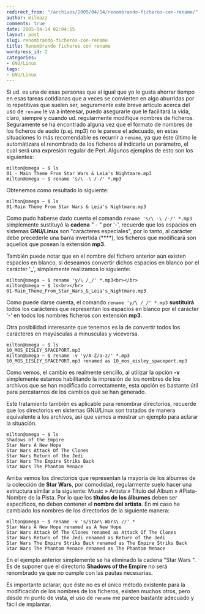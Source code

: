 ```yaml
---
redirect_from: "/archivos/2005/04/14/renombrando-ficheros-con-rename/"
author: milmazz
comments: true
date: 2005-04-14 02:04:15
layout: post
slug: renombrando-ficheros-con-rename
title: Renombrando ficheros con rename
wordpress_id: 2
categories:
- GNU/Linux
tags:
- GNU/Linux
---
```


Si ud. es una de esas personas que al igual que yo le gusta ahorrar tiempo en esas tareas cotidianas  que a veces se convierten en algo aburridas por lo repetitivas que suelen ser, seguramente este breve artículo acerca del uso de `rename` le va a interesar, puedo asegurarle que le facilitará la vida, claro, siempre y cuando ud. regularmente modifique nombres de ficheros. Seguramente se ha encontrado alguna vez que el formato de nombres de los ficheros de audio (p.ej. mp3) no le parece el adecuado, en estas situaciones lo más recomendable es recurrir a `rename`, ya que éste último le automátizara el renombrado de los ficheros al indicarle un parámetro, el cual será una expresión regular de Perl. Algunos ejemplos de esto son los siguientes:
    
    milton@omega ~ $ ls
    01 - Main Theme From Star Wars & Leia's Nightmare.mp3
    milton@omega ~ $ rename 's/\ -\ /-/' *.mp3

Obtenemos como resultado lo siguiente:
    
    milton@omega ~ $ ls
    01-Main Theme From Star Wars & Leia's Nightmare.mp3

Como pudo haberse dado cuenta el comando `rename 's/\ -\ /-/' *.mp3` simplemente sustituyó la **cadena** " - " por '-', recuerde que los espacios en sistemas **GNU/Linux** son "carácteres especiales", por lo tanto, al carácter debe precederle una barra invertida (**\**), los ficheros que modificará son aquellos que posean la extensión **mp3**.

También puede notar que en el nombre del fichero anterior aún existen espacios en blanco, si deseamos convertir dichos espacios en blanco por el carácter '_', simplemente realizamos lo siguiente:
    
    milton@omega ~ $ rename 'y/\ /_/' *.mp3<br></br>
    milton@omega ~ $ ls<br></br>
    01-Main_Theme_From_Star_Wars_&_Leia's_Nightmare.mp3

Como puede darse cuenta, el comando `rename 'y/\ /_/' *.mp3` **sustituirá** todos los carácteres que representan los espacios en blanco por el carácter '-' en todos los nombres ficheros con extensión **mp3**.

Otra posibilidad interesante que tenemos es la de convertir todos los carácteres en mayúsculas a mínusculas y viceversa.

    milton@omega ~ $ ls
    10_MOS_EISLEY_SPACEPORT.mp3
    milton@omega ~ $ rename -v 'y/A-Z/a-z/' *.mp3
    10_MOS_EISLEY_SPACEPORT.mp3 renamed as 10_mos_eisley_spaceport.mp3

Como vemos, el cambio es realmente sencillo, al utilizar la opción **-v** simplemente estamos habilitando la impresión de los nombres de los archivos que se han modificado correctamente, esta opción es bastante útil para percatarnos de los cambios que se han generado.

Este tratamiento también es aplicable para renombrar directorios, recuerde que los directorios en sistemas GNU/Linux son tratados de manera equivalente a los archivos, así que vamos a mostrar un ejemplo para aclarar la situación.
    
    milton@omega ~ $ ls
    Shadows of the Empire
    Star Wars A New Hope
    Star Wars Attack Of The Clones
    Star Wars Return of the Jedi
    Star Wars The Empire Striks Back
    Star Wars The Phantom Menace

Arriba vemos los directorios que representan la mayoría de los álbumes de la colección de **Star Wars**, por comodidad, regularmente suelo hacer una estructura similar a la siguiente: Music » Artista » Título del Álbum » #Pista-Nombre de la Pista. Por lo que los **títulos de los álbumes** deben ser especificos, no deben contener el **nombre del artista**. En mi caso he cambiado los nombres de los directorios de la siguiente manera:

    milton@omega ~ $ rename -v 's/Star\ Wars\ //' *
    Star Wars A New Hope renamed as A New Hope
    Star Wars Attack Of The Clones renamed as Attack Of The Clones
    Star Wars Return of the Jedi renamed as Return of the Jedi
    Star Wars The Empire Striks Back renamed as The Empire Striks Back
    Star Wars The Phantom Menace renamed as The Phantom Menace

En el ejemplo anterior simplemente se ha eliminado la cadena "Star Wars ". Es de suponer que el directorio **Shadows of the Empire** no será renombrado ya que no cumple con las pautas necesarias.

Es importante aclarar, que éste no es el único método existente para la modificación de los nombres de los ficheros, existen muchos otros, pero desde mi punto de vista, el uso de `rename` me parece bastante adecuado y fácil de implantar.
